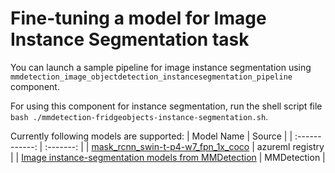 # Fine-tuning a model for Image Instance Segmentation task

You can launch a sample pipeline for image instance segmentation using `mmdetection_image_objectdetection_instancesegmentation_pipeline` component.

For using this component for instance segmentation, run the shell script file `bash ./mmdetection-fridgeobjects-instance-segmentation.sh`.

Currently following models are supported:
| Model Name | Source |
| :------------: | :-------:  |
| [mask_rcnn_swin-t-p4-w7_fpn_1x_coco](https://ml.azure.com/registries/azureml/models/mask_rcnn_swin-t-p4-w7_fpn_1x_coco/version/3) | azureml registry |
| [Image instance-segmentation models from MMDetection](https://github.com/open-mmlab/mmdetection/blob/v2.28.2/docs/en/model_zoo.md) | MMDetection |
